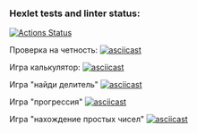 ### Hexlet tests and linter status:
[![Actions Status](https://github.com/Nidenai/python-project-lvl1/workflows/hexlet-check/badge.svg)](https://github.com/Nidenai/python-project-lvl1/actions)

Проверка на четность: [![asciicast](https://asciinema.org/a/VDhJgexmtxzhOWvynfCAPstFj.svg)](https://asciinema.org/a/VDhJgexmtxzhOWvynfCAPstFj)

Игра калькулятор: [![asciicast](https://asciinema.org/a/I5jsXJyXq47x957Br3J7yON6P.svg)](https://asciinema.org/a/I5jsXJyXq47x957Br3J7yON6P)

Игра "найди делитель" [![asciicast](https://asciinema.org/a/2ycFU2z3CnTYhGo2fg0HsiWcw.svg)](https://asciinema.org/a/2ycFU2z3CnTYhGo2fg0HsiWcw)

Игра "прогрессия" [![asciicast](https://asciinema.org/a/DdHs2tGek0zjsfYWl28ldVcPR.svg)](https://asciinema.org/a/DdHs2tGek0zjsfYWl28ldVcPR)

Игра "нахождение простых чисел" [![asciicast](https://asciinema.org/a/WuWvXasYu4azSNKuqTMzRDO3x.svg)](https://asciinema.org/a/WuWvXasYu4azSNKuqTMzRDO3x)